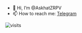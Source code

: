 - 👋 Hi, I’m @AskhatZRPV
- 📫 How to reach me: [Telegram](https://t.me/askzrpv)


![visits]((https://count.getloli.com/get/@AskhatZRPV?theme=rule34))


<!---
AskhatZRPV/AskhatZRPV is a ✨ special ✨ repository because its `README.md` (this file) appears on your GitHub profile.
You can click the Preview link to take a look at your changes.
--->
